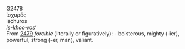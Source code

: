 G2478  
ἰσχυρός  
ischuros  
*is-khoo-ros‘*  
From [2479](g2479) *forcible* (literally or figuratively): - boisterous,
mighty (-ier), powerful, strong (-er, man), valiant.  
